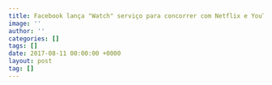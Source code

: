 ```yaml
---
title: Facebook lança "Watch" serviço para concorrer com Netflix e YouTube
image: ''
author: ''
categories: []
tags: []
date: 2017-08-11 00:00:00 +0000
layout: post
tag: []
---
```

